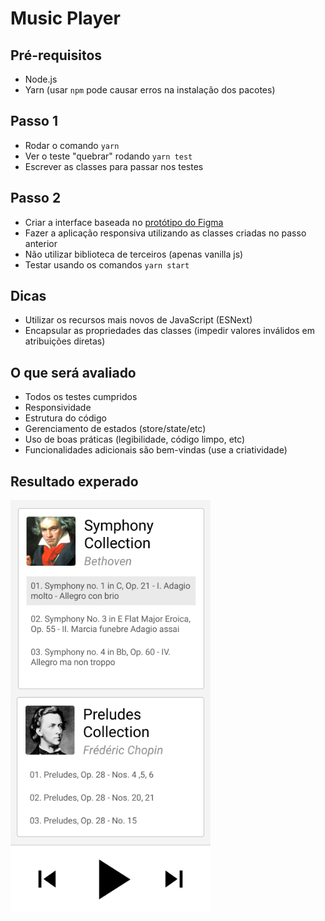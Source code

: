 # Music Player

## Pré-requisitos

- Node.js
- Yarn (usar `npm` pode causar erros na instalação dos pacotes)

## Passo 1

- Rodar o comando `yarn`
- Ver o teste "quebrar" rodando `yarn test`
- Escrever as classes para passar nos testes

## Passo 2

- Criar a interface baseada no <a href="https://www.figma.com/file/V2LUvZCm5AW92nCjtCcM8A/Music-Player?node-id=0%3A1" target="_blank">protótipo do Figma</a>
- Fazer a aplicação responsiva utilizando as classes criadas no passo anterior
- Não utilizar biblioteca de terceiros (apenas vanilla js)
- Testar usando os comandos `yarn start`

## Dicas

- Utilizar os recursos mais novos de JavaScript (ESNext)
- Encapsular as propriedades das classes (impedir valores inválidos em atribuições diretas)

## O que será avaliado

- Todos os testes cumpridos
- Responsividade
- Estrutura do código
- Gerenciamento de estados (store/state/etc)
- Uso de boas práticas (legibilidade, código limpo, etc)
- Funcionalidades adicionais são bem-vindas (use a criatividade)

## Resultado experado

<img src="./playing.png" width="320" />
